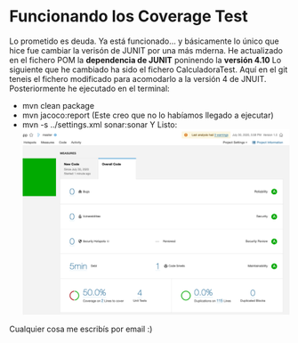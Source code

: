 # Funcionando los Coverage Test
Lo prometido es deuda.
Ya está funcionado... y básicamente lo único que hice fue cambiar la verisón de JUNIT por una más mderna.
He actualizado en el fichero POM la **dependencia de JUNIT** poninendo la **versión 4.10** 
Lo siguiente que he cambiado ha sido el fichero CalculadoraTest. Aquí en el git teneis el fichero modificado para acomodarlo a la versión 4 de JNUIT.
Posteriormente he ejecutado en el terminal:
- mvn clean package
- mvn jacoco:report  (Este creo que no lo habíamos llegado a ejecutar)
- mvn -s ../settings.xml sonar:sonar
Y Listo:
![cobertura](./cobertura.png)

Cualquier cosa me escribís por email :)